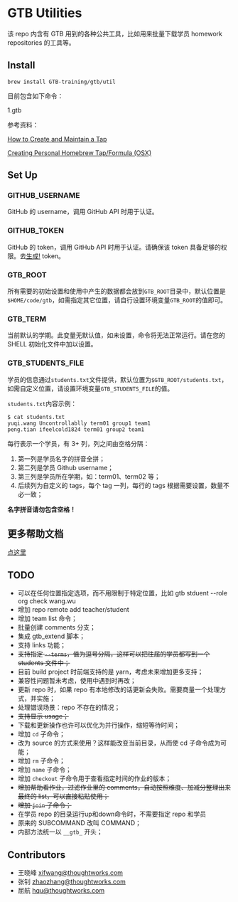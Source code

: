 # GTB Utilities

该 repo 内含有 GTB 用到的各种公共工具，比如用来批量下载学员 homework repositories 的工具等。

## Install

```shell
brew install GTB-training/gtb/util
```

目前包含如下命令：

1.gtb

参考资料：

[How to Create and Maintain a Tap](https://docs.brew.sh/How-to-Create-and-Maintain-a-Tap)

[Creating Personal Homebrew Tap/Formula (OSX)](https://www.youtube.com/watch?v=fbyrLo6yx8M)

## Set Up

### GITHUB_USERNAME

GitHub 的 username，调用 GitHub API 时用于认证。

### GITHUB_TOKEN

GitHub 的 token，调用 GitHub API 时用于认证。请确保该 token 具备足够的权限。去[生成!](https://github.com/settings/tokens) token。

### GTB_ROOT

所有需要的初始设置和使用中产生的数据都会放到`GTB_ROOT`目录中，默认位置是`$HOME/code/gtb`，如需指定其它位置，请自行设置环境变量`GTB_ROOT`的值即可。

### GTB_TERM

当前默认的学期。此变量无默认值，如未设置，命令将无法正常运行。请在您的 SHELL 初始化文件中加以设置。

### GTB_STUDENTS_FILE

学员的信息通过`students.txt`文件提供，默认位置为`$GTB_ROOT/students.txt`，如需自定义位置，请设置环境变量`GTB_STUDENTS_FILE`的值。

`students.txt`内容示例：

```shell
$ cat students.txt
yuqi.wang Uncontrollablly term01 group1 team1
peng.tian ifeelcold1824 term01 group2 team1
```

每行表示一个学员，有 3+ 列，列之间由空格分隔：

1. 第一列是学员名字的拼音全拼；
1. 第二列是学员 Github username；
1. 第三列是学员所在学期，如：term01、term02 等；
1. 后续列为自定义的 tags，每个 tag 一列，每行的 tags 根据需要设置，数量不必一致；

**名字拼音请勿包含空格！**

## 更多帮助文档

[点这里](https://share.mubu.com/doc/7Apo77luiZP)

## TODO

* 可以在任何位置指定选项，而不用限制于特定位置，比如 gtb stduent --role org check wang.wu
* 增加 repo remote add teacher/student
* 增加 team list 命令；
* 批量创建 comments 分支；
* 集成 gtb_extend 脚本；
* 支持 links 功能；
* ~~支持指定 `--terms`，值为逗号分隔，这样可以把往届的学员都写到一个 students 文件中；~~
* 目前 build project 时前端支持的是 yarn，考虑未来增加更多支持；
* 兼容性问题暂未考虑，使用中遇到时再改；
* 更新 repo 时，如果 repo 有本地修改的话更新会失败。需要商量一个处理方式，并实施；
* 处理错误场景：repo 不存在的情况；
* ~~支持显示 usage；~~
* 下载和更新操作也许可以优化为并行操作，缩短等待时间；
* 增加 `cd` 子命令；
* 改为 source 的方式来使用？这样能改变当前目录，从而使 cd 子命令成为可能；
* 增加 `rm` 子命令；
* 增加 `name` 子命令；
* 增加 `checkout` 子命令用于查看指定时间的作业的版本；
* ~~增加帮助看作业，过滤作业里的 comments，自动按照维度、加减分整理出来最终的 list，可以直接粘贴使用；~~
* ~~增加 `join` 子命令；~~
* 在学员 repo 的目录运行up和down命令时，不需要指定 repo 和学员
* 原来的 SUBCOMMAND 改叫 COMMAND；
* 内部方法统一以 `__gtb_` 开头；

## Contributors

* 王晓峰 xifwang@thoughtworks.com
* 张钊 zhaozhang@thoughtworks.com
* 屈航 hqu@thoughtworks.com


